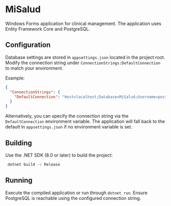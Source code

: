# MiSalud

Windows Forms application for clinical management. The application uses Entity Framework Core and PostgreSQL.

## Configuration

Database settings are stored in `appsettings.json` located in the project root. Modify the connection string under `ConnectionStrings:DefaultConnection` to match your environment.

Example:
```json
{
  "ConnectionStrings": {
    "DefaultConnection": "Host=localhost;Database=MiSalud;Username=postgres;Password=1234"
  }
}
```

Alternatively, you can specify the connection string via the `DefaultConnection` environment variable. The application will fall back to the default in `appsettings.json` if no environment variable is set.

## Building

Use the .NET SDK (8.0 or later) to build the project:

```bash
 dotnet build -c Release
```

## Running

Execute the compiled application or run through `dotnet run`. Ensure PostgreSQL is reachable using the configured connection string.

